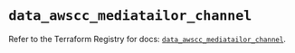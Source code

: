 # `data_awscc_mediatailor_channel`

Refer to the Terraform Registry for docs: [`data_awscc_mediatailor_channel`](https://registry.terraform.io/providers/hashicorp/awscc/0.70.0/docs/data-sources/mediatailor_channel).
